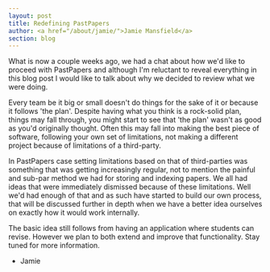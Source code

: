 ```yaml
---
layout: post
title: Redefining PastPapers
author: <a href="/about/jamie/">Jamie Mansfield</a>
section: blog
---
```

What is now a couple weeks ago, we had a chat about how we'd like to proceed with PastPapers and although I'm 
reluctant to reveal everything in this blog post I would like to talk about why we decided to review what we were doing.

Every team be it big or small doesn't do things for the sake of it or because it follows 'the plan'. Despite having 
what you think is a rock-solid plan, things may fall through, you might start to see that 'the plan' wasn't as good as 
you'd originally thought. Often this may fall into making the best piece of software, following your own set of 
limitations, not making a different project because of limitations of a third-party.

In PastPapers case setting limitations based on that of third-parties was something that was getting increasingly 
regular, not to mention the painful and sub-par method we had for storing and indexing papers. We all had ideas that 
were immediately dismissed because of these limitations. Well we'd had enough of that and as such have started to 
build our own process, that will be discussed further in depth when we have a better idea ourselves on exactly how it 
would work internally.

The basic idea still follows from having an application where students can revise. However we plan to both extend and 
improve that functionality. Stay tuned for more information.

- Jamie
